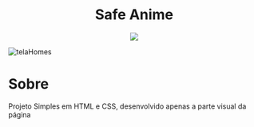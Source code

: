 <h1 align="center">
    Safe Anime
</h1>
<p align="center">
    <img src="http://img.shields.io/static/v1?label=STATUS&message=EM%20DESENVOLVIMENTO&color=GREEN&style=for-the-badge"/>
</p>

![telaHomes](https://user-images.githubusercontent.com/80048095/194974696-68594ba8-0de0-4cd3-8ffb-ee461b67d1bf.png)

# Sobre
<p>
  Projeto Simples em HTML e CSS, desenvolvido apenas a parte visual da página
</p>
